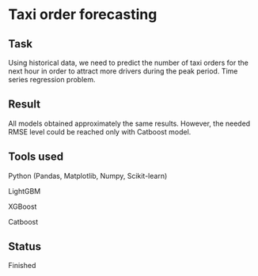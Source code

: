 # Taxi order forecasting

## Task

Using historical data, we need to predict the number of taxi orders for the next hour in order to attract more drivers during the peak period. Time series regression problem.


## Result

All models obtained approximately the same results. However, the needed RMSE level could be reached only with Catboost model.


## Tools used

Python (Pandas, Matplotlib, Numpy, Scikit-learn)

LightGBM

XGBoost

Catboost


## Status

Finished
